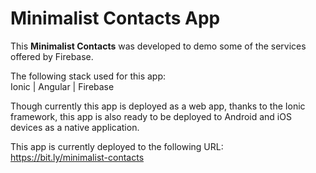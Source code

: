 # Minimalist Contacts App

This <strong>Minimalist Contacts</strong> was developed to demo some of the services offered by Firebase.

The following stack used for this app:<br>
Ionic | Angular | Firebase

Though currently this app is deployed as a web app, thanks to the Ionic framework, this app is also ready to be deployed to Android and iOS devices as a native application.

This app is currently deployed to the following URL:<br>
https://bit.ly/minimalist-contacts

